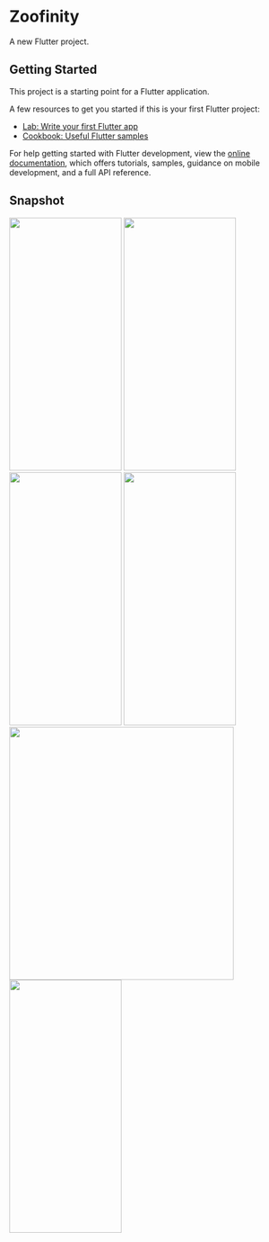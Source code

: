 # Zoofinity

A new Flutter project.

## Getting Started

This project is a starting point for a Flutter application.

A few resources to get you started if this is your first Flutter project:

- [Lab: Write your first Flutter app](https://docs.flutter.dev/get-started/codelab)
- [Cookbook: Useful Flutter samples](https://docs.flutter.dev/cookbook)

For help getting started with Flutter development, view the
[online documentation](https://docs.flutter.dev/), which offers tutorials,
samples, guidance on mobile development, and a full API reference.

## Snapshot

<img src="https://github.com/angstvra/Zoofinity/assets/93997417/e1ec45b6-c7a6-4e73-ac1b-40c4d541b84b" width="200" height="450">
<img src="https://github.com/angstvra/Zoofinity/assets/93997417/74f33668-1812-4d84-a96c-0d6584a811c5" width="200" height="450">
<img src="https://github.com/angstvra/Zoofinity/assets/93997417/d8b19927-2f5a-4c69-ac97-dd67e80cb8d6" width="200" height="450">
<img src="https://github.com/angstvra/Zoofinity/assets/93997417/79655c6b-8e24-4f54-8614-0e31647b217e" width="200" height="450">
<img src="https://github.com/angstvra/Zoofinity/assets/93997417/0a634279-f78f-4e72-ada8-429522d4bf30" width="400" height="450">
<img src="https://github.com/angstvra/Zoofinity/assets/93997417/2bb68264-0772-4085-a4c0-6ef7ccfdb4da" width="200" height="450">




